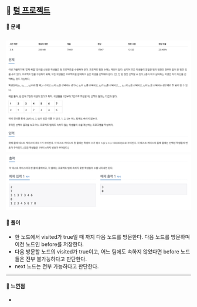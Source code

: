 ## 📖 [텀 프로젝트](https://www.acmicpc.net/problem/9466)
#### 📍 문제
![img](./assets/9466_텀프로젝트_1.png)
![img](./assets/9466_텀프로젝트_2.png)
---
#### 📍 풀이
- 한 노드에서 visited가 true일 때 까지 다음 노드를 방문한다. 다음 노드를 방문하며 이전 노드인 before를 저장한다.
- 다음 방문할 노드의 visited가 true이고, 어느 팀에도 속하지 않았다면 before 노드들은 전부 불가능하다고 판단한다.
- next 노드는 전부 가능하다고 판단한다. 
---
#### 📍 느낀점
- 